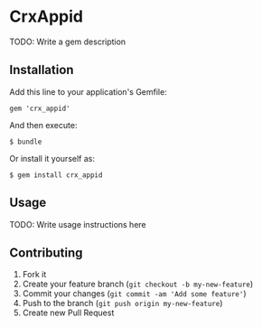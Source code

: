 # CrxAppid

TODO: Write a gem description

## Installation

Add this line to your application's Gemfile:

    gem 'crx_appid'

And then execute:

    $ bundle

Or install it yourself as:

    $ gem install crx_appid

## Usage

TODO: Write usage instructions here

## Contributing

1. Fork it
2. Create your feature branch (`git checkout -b my-new-feature`)
3. Commit your changes (`git commit -am 'Add some feature'`)
4. Push to the branch (`git push origin my-new-feature`)
5. Create new Pull Request
